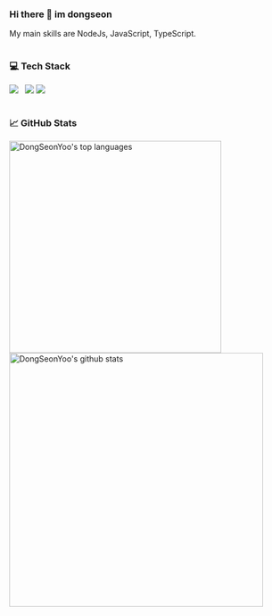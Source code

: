 ### Hi there 👋 im dongseon

<p>My main skills are NodeJs, JavaScript, TypeScript.</p>


#
<h3>💻 Tech Stack</h3>
<p>
    <img src="https://img.shields.io/badge/Node.js-339933?style=flat&logo=Node.js&logoColor=white" />&nbsp;&nbsp;
    <img src="https://img.shields.io/badge/TypeScript-3178C6?style=flat&logo=TypeScript&logoColor=white" />
    <img src="https://img.shields.io/badge/JavaScript-F7DF1E?style=flat&logo=JavaScript&logoColor=white" />&nbsp;&nbsp;
</p>

#  
<h3>📈 GitHub Stats</h3>
<p>
    <img width="380px" src="https://github-readme-stats.vercel.app/api/top-langs/?username=DongSeonYoo&hide=html&layout=compact&hide_border=true" alt="DongSeonYoo's top languages"/>
    <img width="455px" src="https://github-readme-stats.vercel.app/api?username=DongSeonYoo&theme=default&hide_border=true" alt="DongSeonYoo's github stats" />
</p>
</div>
